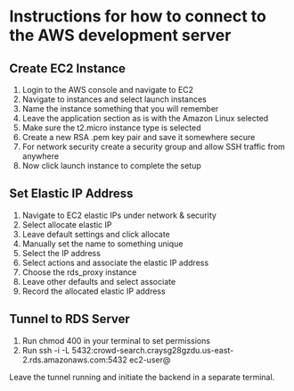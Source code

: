 # Instructions for how to connect to the AWS development server

## Create EC2 Instance
1. Login to the AWS console and navigate to EC2
2. Navigate to instances and select launch instances
3. Name the instance something that you will remember
4. Leave the application section as is with the Amazon Linux selected
5. Make sure the t2.micro instance type is selected
6. Create a new RSA .pem key pair and save it somewhere secure
7. For network security create a security group and allow SSH traffic from anywhere
8. Now click launch instance to complete the setup

## Set Elastic IP Address
1. Navigate to EC2 elastic IPs under network & security
2. Select allocate elastic IP
3. Leave default settings and click allocate
4. Manually set the name to something unique
5. Select the IP address
6. Select actions and associate the elastic IP address
7. Choose the rds_proxy instance
8. Leave other defaults and select associate
9. Record the allocated elastic IP address

## Tunnel to RDS Server
1. Run chmod 400 <Path to Key> in your terminal to set permissions
2. Run ssh -i <Path to Key> -L 5432:crowd-search.craysg28gzdu.us-east-2.rds.amazonaws.com:5432 ec2-user@<Elastic IP Adress>

Leave the tunnel running and initiate the backend in a separate terminal.
